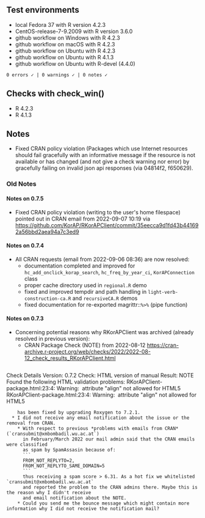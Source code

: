 ## Test environments

* local Fedora 37 with R version 4.2.3
* CentOS-release-7-9.2009 with R version 3.6.0
* github workflow on Windows with R 4.2.3
* github workflow on macOS with R 4.2.3
* github workflow on Ubuntu with R 4.2.3
* github workflow on Ubuntu with R 4.1.3
* github workflow on Ubuntu with R-devel (4.4.0)

```
0 errors ✓ | 0 warnings ✓ | 0 notes ✓
```

## Checks with check_win()

* R 4.2.3
* R 4.1.3

## Notes

* Fixed CRAN policy violation (Packages which use Internet resources should fail gracefully with
  an informative message if the resource is not available or has changed (and not give a check
  warning nor error) by gracefully failing on invalid json api responses (via 04814f2, f650629).

### Old Notes

#### Notes on 0.7.5

* Fixed CRAN policy violation (writing to the user's home filespace) pointed out
  in CRAN email from 2022-09-07 10:19 via
  <https://github.com/KorAP/RKorAPClient/commit/35eecca9d1fd43b441692a56bbd2aea94a7c3ed9>

#### Notes on 0.7.4

* All CRAN requests (email from 2022-09-06 08:36) are now resolved:
  * documentation completed and improved for `hc_add_onclick_korap_search`, `hc_freq_by_year_ci`, `KorAPConnection` class
  * proper cache directory used in `regional.R` demo
  * fixed and improved tempdir and path handling in `light-verb-construction-ca.R` and `recursiveCA.R` demos
  * fixed documentation for re-exported magrittr::`%>%` (pipe function)

#### Notes on 0.7.3

* Concerning potential reasons why RKorAPClient was archived (already resolved in previous version):
  * CRAN Package Check (NOTE) from 2022-08-12         <https://cran-archive.r-project.org/web/checks/2022/2022-08-12_check_results_RKorAPClient.html>
  ```
Check Details
Version: 0.7.2
Check: HTML version of manual
Result: NOTE
    Found the following HTML validation problems:
    RKorAPClient-package.html:23:4: Warning: <img> attribute "align" not allowed for HTML5
    RKorAPClient-package.html:23:4: Warning: <img> attribute "align" not allowed for HTML5
```
    has been fixed by upgrading Roxygen to 7.2.1.
  * I did not receive any email notification about the issue or the removal from CRAN.
    * With respect to previous *problems with emails from CRAN* (`cransubmit@xmbombadil.wu.ac.at`)
      in February/March 2022 our mail admin said that the CRAN emails were classified
      as spam by SpamAssasin because of:
      ```
      FROM_NOT_REPLYTO=2,
      FROM_NOT_REPLYTO_SAME_DOMAIN=5
      ```
      thus receiving a spam score > 6.31. As a hot fix we whitelisted `cransubmit@xmbombadil.wu.ac.at`
      and reported the problem to the CRAN admins there. Maybe this is the reason why I didn't receive
      and email notification about the NOTE.
    * Could you send me the bounce message which might contain more information why I did not receive the notification mail?
